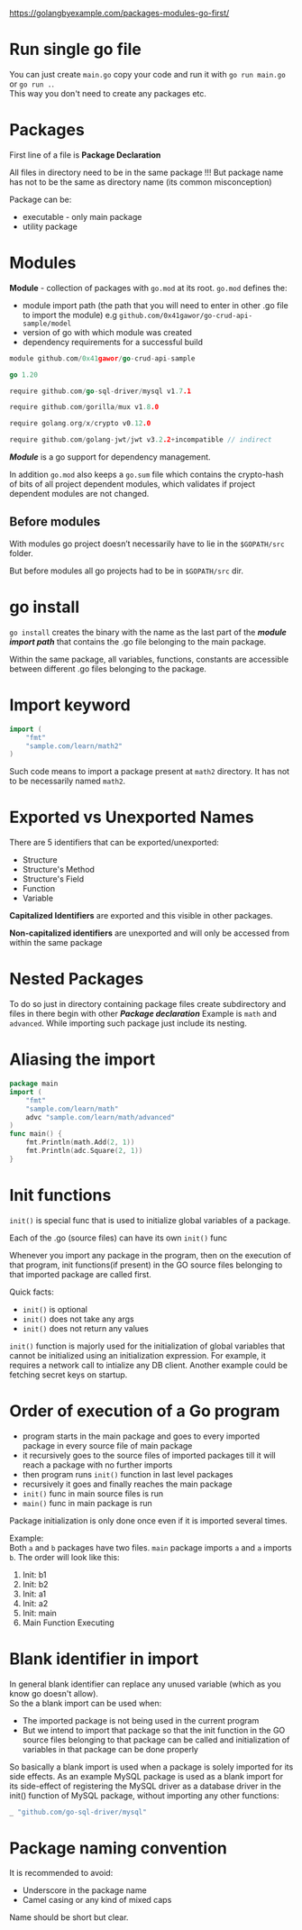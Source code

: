 https://golangbyexample.com/packages-modules-go-first/
# Run single go file
You can just create `main.go` copy your code and run it with `go run main.go` or `go run .`. <br> 
This way you don't need to create any packages etc.

# Packages
First line of a file is **Package Declaration**

All files in directory need to be in the same package !!!
But package name has not to be the same as directory name (its common misconception)

Package can be:
- executable - only main package
- utility package

# Modules

**Module** - collection of packages with `go.mod` at its root.
`go.mod` defines the:
- module import path (the path that you will need to enter in other .go file to import the module) e.g `github.com/0x41gawor/go-crud-api-sample/model`
- version of go with which module was created
- dependency requirements for a successful build

```go
module github.com/0x41gawor/go-crud-api-sample

go 1.20

require github.com/go-sql-driver/mysql v1.7.1

require github.com/gorilla/mux v1.8.0

require golang.org/x/crypto v0.12.0

require github.com/golang-jwt/jwt v3.2.2+incompatible // indirect
```

***Module*** is a go support for dependency management.

In addition `go.mod` also keeps a `go.sum` file which contains the crypto-hash of bits of all project dependent modules, which validates if project dependent modules are not changed. 

## Before modules
With modules go project doesn’t necessarily have to lie in the `$GOPATH/src` folder.

But before modules all go projects had to be in `$GOPATH/src` dir.


# go install

`go install` creates the binary with the name as the last part of the ***module import path*** that contains the .go file belonging to the main package.


Within the same package, all variables, functions, constants are accessible between different .go files belonging to the package.

# Import keyword

```go
import (
    "fmt"
    "sample.com/learn/math2"
)
```

Such code means to import a package present at `math2` directory. It has not to be necessarily named `math2`.

# Exported vs Unexported Names

There are 5 identifiers that can be exported/unexported:
- Structure
- Structure's Method
- Structure's Field
- Function
- Variable

**Capitalized Identifiers** are exported and this visible in other packages.

**Non-capitalized identifiers** are unexported and will only be accessed from within the same package

# Nested Packages

To do so just in directory containing package files create subdirectory and files in there begin with other ***Package declaration***
Example is `math` and `advanced`. While importing such package just include its nesting.

# Aliasing the import

```go
package main
import (
    "fmt"
    "sample.com/learn/math"
    advc "sample.com/learn/math/advanced"
)
func main() {
    fmt.Println(math.Add(2, 1))
    fmt.Println(adc.Square(2, 1))
}
```

# Init functions

`init()` is special func that is used to initialize global variables of a package.

Each of the .go (source files) can have its own `init()` func

Whenever you import any package in the program, then on the execution of that program, init functions(if present)  in the GO source files belonging to that imported package are called first.

Quick facts:
- `init()` is optional
- `init()` does not take any args
- `init()` does not return any values

`init()` function is majorly used for the initialization of global variables that cannot be initialized using an initialization expression. For example, it requires a network call to intialize any DB client. Another example could be fetching secret keys on startup.

# Order of execution of a Go program

- program starts in the main package and goes to every imported package in every source file of main package
- it recursively goes to the source files of imported packages till it will reach a package with no further imports
- then program runs `init()` function in last level packages
- recursively it goes and finally reaches the main package 
- `init()` func in main source files is run
- `main()` func in main package is run

Package initialization is only done once even if it is imported several times.

Example:<br>
Both `a` and `b` packages have two files. `main` package imports `a` and `a` imports `b`. The order will look like this:<br>

1. Init: b1
2. Init: b2
3. Init: a1
4. Init: a2
5. Init: main
6. Main Function Executing

# Blank identifier in import
In general blank identifier can replace any unused variable (which as you know go doesn't allow).
<br> So the a blank import can be used when:
- The imported package is not being used in the current program
- But we intend to import that package so that the init function in the GO source files belonging to that package can be called and initialization of variables in that package can be done properly

So basically a blank import is used when a package is solely imported for its side effects. As an example MySQL package is used as a blank import for its side-effect of registering the MySQL driver as a database driver in the init() function of MySQL package, without importing any other functions:
```go
_ "github.com/go-sql-driver/mysql"
```

# Package naming convention
It is recommended to avoid:
- Underscore in the package name
- Camel casing or any kind of mixed caps

Name should be short but clear.
